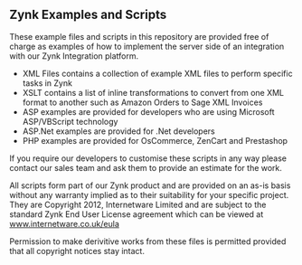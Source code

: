 Zynk Examples and Scripts
-------------------------

These example files and scripts in this repository are provided free of charge as examples of how to implement the server side of an integration with our Zynk Integration platform.

- XML Files contains a collection of example XML files to perform specific tasks in Zynk
- XSLT contains a list of inline transformations to convert from one XML format to another such as Amazon Orders to Sage XML Invoices
- ASP examples are provided for developers who are using Microsoft ASP/VBScript technology
- ASP.Net examples are provided for .Net developers
- PHP examples are provided for OsCommerce, ZenCart and Prestashop

If you require our developers to customise these scripts in any way please contact our sales team and ask them to provide an estimate for the work.

All scripts form part of our Zynk product and are provided on an as-is basis without any warranty implied as to their suitability for your specific project. They are Copyright 2012, Internetware Limited and are subject to the standard Zynk End User License agreement which can be viewed at www.internetware.co.uk/eula

Permission to make derivitive works from these files is permitted provided that all copyright notices stay intact.